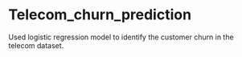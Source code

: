 # Telecom_churn_prediction
Used logistic regression model to identify the customer churn in the telecom dataset.
